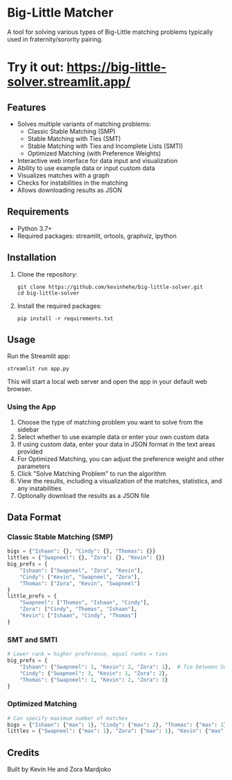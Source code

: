# Big-Little Matcher

A tool for solving various types of Big-Little matching problems typically used in fraternity/sorority pairing.

# Try it out: https://big-little-solver.streamlit.app/

## Features

- Solves multiple variants of matching problems:
  - Classic Stable Matching (SMP)
  - Stable Matching with Ties (SMT)
  - Stable Matching with Ties and Incomplete Lists (SMTI)
  - Optimized Matching (with Preference Weights)
- Interactive web interface for data input and visualization
- Ability to use example data or input custom data
- Visualizes matches with a graph
- Checks for instabilities in the matching
- Allows downloading results as JSON

## Requirements

- Python 3.7+
- Required packages: streamlit, ortools, graphviz, ipython

## Installation

1. Clone the repository:
   ```
   git clone https://github.com/kevinhehe/big-little-solver.git
   cd big-little-solver
   ```

2. Install the required packages:
   ```
   pip install -r requirements.txt
   ```

## Usage

Run the Streamlit app:

```
streamlit run app.py
```

This will start a local web server and open the app in your default web browser.

### Using the App

1. Choose the type of matching problem you want to solve from the sidebar
2. Select whether to use example data or enter your own custom data
3. If using custom data, enter your data in JSON format in the text areas provided
4. For Optimized Matching, you can adjust the preference weight and other parameters
5. Click "Solve Matching Problem" to run the algorithm
6. View the results, including a visualization of the matches, statistics, and any instabilities
7. Optionally download the results as a JSON file

## Data Format

### Classic Stable Matching (SMP)
```python
bigs = {"Ishaan": {}, "Cindy": {}, "Thomas": {}}
littles = {"Swapneel": {}, "Zora": {}, "Kevin": {}}
big_prefs = {
    "Ishaan": ["Swapneel", "Zora", "Kevin"], 
    "Cindy": ["Kevin", "Swapneel", "Zora"], 
    "Thomas": ["Zora", "Kevin", "Swapneel"]
}
little_prefs = {
    "Swapneel": ["Thomas", "Ishaan", "Cindy"], 
    "Zora": ["Cindy", "Thomas", "Ishaan"], 
    "Kevin": ["Ishaan", "Cindy", "Thomas"]
}
```

### SMT and SMTI
```python
# Lower rank = higher preference, equal ranks = ties
big_prefs = {
    "Ishaan": {"Swapneel": 1, "Kevin": 2, "Zora": 1},  # Tie between Swapneel and Zora
    "Cindy": {"Swapneel": 3, "Kevin": 1, "Zora": 2},
    "Thomas": {"Swapneel": 1, "Kevin": 2, "Zora": 3}
}
```

### Optimized Matching
```python
# Can specify maximum number of matches
bigs = {"Ishaan": {"max": 1}, "Cindy": {"max": 2}, "Thomas": {"max": 1}}
littles = {"Swapneel": {"max": 1}, "Zora": {"max": 1}, "Kevin": {"max": 1}}
```

## Credits

Built by Kevin He and Zora Mardjoko 
